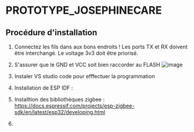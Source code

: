 # PROTOTYPE_JOSEPHINECARE

## Procédure d'installation
1. Connectez les fils dans aux bons endroits ! Les ports TX et RX doivent être interchangé. Le voltage 3v3 doit être priorisé.
2. S'assurer que le GND et VCC soit bien raccorder au FLASH
![image](https://github.com/user-attachments/assets/36f562ab-81fd-4bdb-962c-21e3c752df27)

3. Instaler VS studio code pour efffectuer la programmation

4. Installation de ESP IDF :
5. Installtion des bibliothèques zigbee : https://docs.espressif.com/projects/esp-zigbee-sdk/en/latest/esp32/developing.html
6. 
